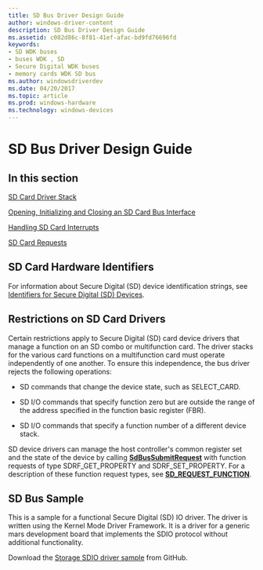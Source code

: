 ```yaml
---
title: SD Bus Driver Design Guide
author: windows-driver-content
description: SD Bus Driver Design Guide
ms.assetid: c082d86c-8f81-41ef-afac-bd9fd76696fd
keywords:
- SD WDK buses
- buses WDK , SD
- Secure Digital WDK buses
- memory cards WDK SD bus
ms.author: windowsdriverdev
ms.date: 04/20/2017
ms.topic: article
ms.prod: windows-hardware
ms.technology: windows-devices
---
```


# SD Bus Driver Design Guide


## In this section
[SD Card Driver Stack](https://msdn.microsoft.com/library/windows/hardware/ff537964)

[Opening, Initializing and Closing an SD Card Bus Interface](https://msdn.microsoft.com/library/windows/hardware/ff537442)

[Handling SD Card Interrupts](https://msdn.microsoft.com/library/windows/hardware/ff537177)

[SD Card Requests](https://msdn.microsoft.com/library/windows/hardware/ff537983)
 

## SD Card Hardware Identifiers


For information about Secure Digital (SD) device identification strings, see [Identifiers for Secure Digital (SD) Devices](https://msdn.microsoft.com/library/windows/hardware/ff546279).

## Restrictions on SD Card Drivers


Certain restrictions apply to Secure Digital (SD) card device drivers that manage a function on an SD combo or multifunction card. The driver stacks for the various card functions on a multifunction card must operate independently of one another. To ensure this independence, the bus driver rejects the following operations:

-   SD commands that change the device state, such as SELECT\_CARD.

-   SD I/O commands that specify function zero but are outside the range of the address specified in the function basic register (FBR).

-   SD I/O commands that specify a function number of a different device stack.

SD device drivers can manage the host controller's common register set and the state of the device by calling [**SdBusSubmitRequest**](https://msdn.microsoft.com/library/windows/hardware/ff537909) with function requests of type SDRF\_GET\_PROPERTY and SDRF\_SET\_PROPERTY. For a description of these function request types, see [**SD\_REQUEST\_FUNCTION**](https://msdn.microsoft.com/library/windows/hardware/ff538012).

## SD Bus Sample


This is a sample for a functional Secure Digital (SD) IO driver. The driver is written using the Kernel Mode Driver Framework. It is a driver for a generic mars development board that implements the SDIO protocol without additional functionality.

Download the [Storage SDIO driver sample](http://go.microsoft.com/fwlink/p/?LinkId=617953) from GitHub.

 

 




